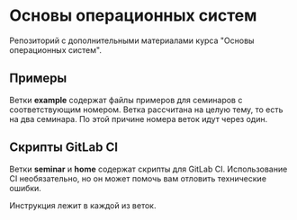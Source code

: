 # Основы операционных систем

Репозиторий с дополнительными материалами курса "Основы операционных систем".

## Примеры

Ветки **example** содержат файлы примеров для семинаров с соответствующим номером. Ветка рассчитана на целую тему, то есть на два семинара. По этой причине номера веток идут через один.

## Скрипты GitLab CI

Ветки **seminar** и **home** содержат скрипты для GitLab CI. Использование CI необязательно, но он может помочь вам отловить технические ошибки.

Инструкция лежит в каждой из веток.
